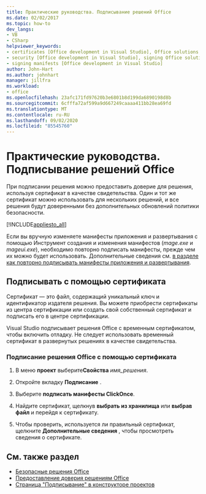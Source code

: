 ```yaml
---
title: Практические руководства. Подписывание решений Office
ms.date: 02/02/2017
ms.topic: how-to
dev_langs:
- VB
- CSharp
helpviewer_keywords:
- certificates [Office development in Visual Studio], Office solutions
- security [Office development in Visual Studio], signing Office solutions
- signing manifests [Office development in Visual Studio]
author: John-Hart
ms.author: johnhart
manager: jillfra
ms.workload:
- office
ms.openlocfilehash: 23afc171fd97620b3e6801b8d199da6890198d8b
ms.sourcegitcommit: 6cfffa72af599a9d667249caaaa411bb28ea69fd
ms.translationtype: MT
ms.contentlocale: ru-RU
ms.lasthandoff: 09/02/2020
ms.locfileid: "85545760"
---
```

# <a name="how-to-sign-office-solutions"></a>Практические руководства. Подписывание решений Office
  При подписании решения можно предоставить доверие для решения, используя сертификат в качестве свидетельства. Один и тот же сертификат можно использовать для нескольких решений, и все решения будут доверенными без дополнительных обновлений политики безопасности.

 [!INCLUDE[appliesto_all](../vsto/includes/appliesto-all-md.md)]

 Если вы вручную изменяете манифесты приложения и развертывания с помощью Инструмент создания и изменения манифестов (*mage.exe* и *mageui.exe*), необходимо повторно подписать манифесты, прежде чем их можно будет использовать. Дополнительные сведения см. [в разделе как повторно подписывать манифесты приложения и развертывания](../deployment/how-to-re-sign-application-and-deployment-manifests.md).

## <a name="sign-by-using-a-certificate"></a>Подписывать с помощью сертификата
 Сертификат — это файл, содержащий уникальный ключ и идентификатор издателя решения. Вы можете приобрести сертификаты из центра сертификации или создать свой собственный сертификат и подписать его в центре сертификации.

 Visual Studio подписывает решения Office с временным сертификатом, чтобы включить отладку. Не следует использовать временный сертификат в развернутых решениях в качестве свидетельства.

### <a name="to-sign-an-office-solution-by-using-a-certificate"></a>Подписание решения Office с помощью сертификата

1. В меню **проект** выберите**Свойства** _имя_решения_.

2. Откройте вкладку **Подписание** .

3. Выберите **подписать манифесты ClickOnce**.

4. Найдите сертификат, щелкнув **выбрать из хранилища** или **выбрав файл** и перейдя к сертификату.

5. Чтобы проверить, используется ли правильный сертификат, щелкните **Дополнительные сведения** , чтобы просмотреть сведения о сертификате.

## <a name="see-also"></a>См. также раздел

- [Безопасные решения Office](../vsto/securing-office-solutions.md)
- [Предоставление доверия решениям Office](../vsto/granting-trust-to-office-solutions.md)
- [Страница "Подписывание" в конструкторе проектов](../ide/reference/signing-page-project-designer.md)
